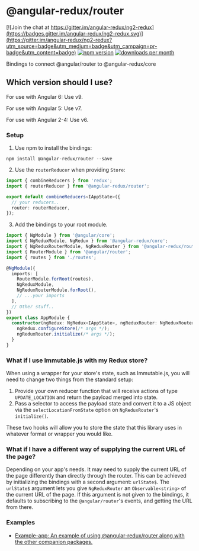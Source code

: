 # @angular-redux/router

[![Join the chat at https://gitter.im/angular-redux/ng2-redux](https://badges.gitter.im/angular-redux/ng2-redux.svg)](https://gitter.im/angular-redux/ng2-redux?utm_source=badge&utm_medium=badge&utm_campaign=pr-badge&utm_content=badge)
[![npm version](https://img.shields.io/npm/v/@angular-redux/router.svg)](https://www.npmjs.com/package/@angular-redux/router)
[![downloads per month](https://img.shields.io/npm/dm/@angular-redux/router.svg)](https://www.npmjs.com/package/@angular-redux/router)

Bindings to connect @angular/router to @angular-redux/core

## Which version should I use?

For use with Angular 6: Use v9.

For use with Angular 5: Use v7.

For use with Angular 2-4: Use v6.

### Setup

1.  Use npm to install the bindings:

```
npm install @angular-redux/router --save
```

2.  Use the `routerReducer` when providing `Store`:

```ts
import { combineReducers } from 'redux';
import { routerReducer } from '@angular-redux/router';

export default combineReducers<IAppState>({
  // your reducers..
  router: routerReducer,
});
```

3.  Add the bindings to your root module.

```ts
import { NgModule } from '@angular/core';
import { NgReduxModule, NgRedux } from '@angular-redux/core';
import { NgReduxRouterModule, NgReduxRouter } from '@angular-redux/router';
import { RouterModule } from '@angular/router';
import { routes } from './routes';

@NgModule({
  imports: [
    RouterModule.forRoot(routes),
    NgReduxModule,
    NgReduxRouterModule.forRoot(),
    // ...your imports
  ],
  // Other stuff..
})
export class AppModule {
  constructor(ngRedux: NgRedux<IAppState>, ngReduxRouter: NgReduxRouter) {
    ngRedux.configureStore(/* args */);
    ngReduxRouter.initialize(/* args */);
  }
}
```

### What if I use Immutable.js with my Redux store?

When using a wrapper for your store's state, such as Immutable.js, you will need to change two things from the standard setup:

1.  Provide your own reducer function that will receive actions of type `UPDATE_LOCATION` and return the payload merged into state.
2.  Pass a selector to access the payload state and convert it to a JS object via the `selectLocationFromState` option on `NgReduxRouter`'s `initialize()`.

These two hooks will allow you to store the state that this library uses in whatever format or wrapper you would like.

### What if I have a different way of supplying the current URL of the page?

Depending on your app's needs. It may need to supply the current URL of the page differently than directly
through the router. This can be achieved by initializing the bindings with a second argument: `urlState$`.
The `urlState$` argument lets you give `NgReduxRouter` an `Observable<string>` of the current URL of the page.
If this argument is not given to the bindings, it defaults to subscribing to the `@angular/router`'s events, and
getting the URL from there.

### Examples

- [Example-app: An example of using @angular-redux/router along with the other companion packages.](https://github.com/angular-redux/platform/tree/master/packages/example-app)
